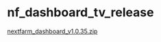 # nf_dashboard_tv_release
[nextfarm_dashboard_v1.0.35.zip](https://github.com/user-attachments/files/16496429/nextfarm_dashboard_v1.0.35.zip)
